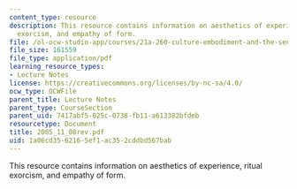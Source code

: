 ```yaml
---
content_type: resource
description: This resource contains information on aesthetics of experience, ritual
  exorcism, and empathy of form.
file: /ol-ocw-studio-app/courses/21a-260-culture-embodiment-and-the-senses-fall-2005/1a06cd3562165ef1ac352cddbd567bab_2005_11_08rev.pdf
file_size: 161559
file_type: application/pdf
learning_resource_types:
- Lecture Notes
license: https://creativecommons.org/licenses/by-nc-sa/4.0/
ocw_type: OCWFile
parent_title: Lecture Notes
parent_type: CourseSection
parent_uid: 7417abf5-025c-0738-fb11-a613382bfdeb
resourcetype: Document
title: 2005_11_08rev.pdf
uid: 1a06cd35-6216-5ef1-ac35-2cddbd567bab
---
```

This resource contains information on aesthetics of experience, ritual exorcism, and empathy of form.
